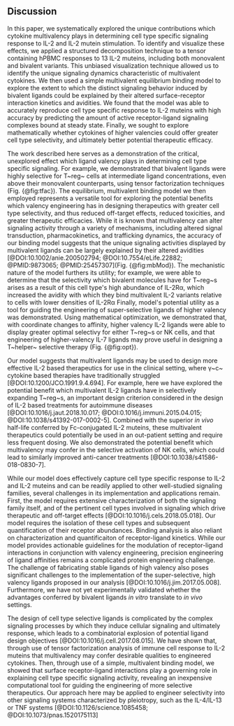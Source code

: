## Discussion

<!-- what we did -->

In this paper, we systematically explored the unique contributions which cytokine multivalency plays in determining cell type specific signaling response to IL-2 and IL-2 mutein stimulation. To identify and visualize these effects, we applied a structured decomposition technique to a tensor containing hPBMC responses to 13 IL-2 muteins, including both monovalent and bivalent variants. This unbiased visualization technique allowed us to identify the unique signaling dynamics characteristic of multivalent cytokines. We then used a simple multivalent equilibrium binding model to explore the extent to which the distinct signaling behavior induced by bivalent ligands could be explained by their altered surface-receptor interaction kinetics and avidities. We found that the model was able to accurately reproduce cell type specific response to IL-2 muteins with high accuracy by predicting the amount of active receptor-ligand signaling complexes bound at steady state. Finally, we sought to explore mathematically whether cytokines of higher valencies could offer greater cell type selectivity, and ultimately better potential therapeutic efficacy.

The work described here serves as a demonstration of the critical, unexplored effect which ligand valency plays in determining cell type specific signaling. For example, we demonstrated that bivalent ligands were highly selective for T~reg~ cells at intermediate ligand concentrations, even above their monovalent counterparts, using tensor factorization techniques (Fig. {@fig:tfac}). The equilibrium, multivalent binding model we then employed represents a versatile tool for exploring the potential benefits which valency engineering has in designing therapeutics with greater cell type selectivity, and thus reduced off-target effects, reduced toxicities, and greater therapeutic efficacies. While it is known that multivalency can alter signaling activity through a variety of mechanisms, including altered signal transduction, pharmacokinetics, and trafficking dynamics, the accuracy of our binding model suggests that the unique signaling activities displayed by multivalent ligands can be largely explained by their altered avidities [@DOI:10.1002/anie.200502794; @DOI:10.7554/eLife.22882; @PMID:9873065; @PMID:25457307](Fig. {@fig:mbMod}). The mechanistic nature of the model furthers its utility; for example, we were able to determine that the selectivity which bivalent molecules have for T~reg~s arises as a result of this cell type's high abundance of IL-2Rα, which increased the avidity with which they bind multivalent IL-2 variants relative to cells with lower densities of IL-2Rα Finally, model's potential utility as a tool for guiding the engineering of super-selective ligands of higher valency was demonstrated. Using mathematical optimization, we demonstrated that, with coordinate changes to affinity, higher valency IL-2 ligands were able to display greater optimal selectivy for either T~reg~s or NK cells, and that engineering of higher-valency IL-7 ligands may prove useful in designing a T~helper~ selective therapy (Fig. {@fig:opt}).

<!-- Applications and problems (in intro) (expression problems, not necessarily translated in vivo, need to know relative abundances)-->

Our model suggests that multivalent ligands may be used to design more effective IL-2 based therapeutics for use in the clinical setting, where γ~c~ cytokine based therapies have traditionally struggled [@DOI:10.1200/JCO.1991.9.4.694]. For example, here we have explored the potential benefit which multivalent IL-2 ligands have in selectively expanding T~reg~s, an important design criterion considered in the design of IL-2 based treatments for autoimmune diseases [@DOI:10.1016/j.jaut.2018.10.017; @DOI:0.1016/j.immuni.2015.04.015; @DOI:10.1038/s41392-017-0002-5]. Combined with the superior _in vivo_ half-life conferred by Fc-conjugated IL-2 muteins, these multivalent therapeutics could potentially be used in an out-patient setting and require less frequent dosing. We also demonstrated the potential benefit which multivalency may confer in the selective activation of NK cells, which could lead to similarly improved anti-cancer treatments [@DOI:10.1038/s41586-018-0830-7].

While our model does effectively capture cell type specific response to IL-2 and IL-2 muteins and can be readily applied to other well-studied signaling families, several challenges in its implementation and applications remain. First, the model requires extensive characterization of both the signaling family itself, and of the pertinent cell types involved in signaling which drive therapeutic and off-target effects [@DOI:10.1016/j.cels.2018.05.018]. Our model requires the isolation of these cell types and subsequent quantification of their receptor abundances. Binding analysis is also reliant on characterization and quantificaiton of receptor-ligand kinetics. While our model provides actionable guidelines for the modulation of receptor-ligand interactions in conjunction with valency engineering, precision engineering of ligand affinities remains a complicated protein engineering challenge. The challenge of fabricating stable ligands of high valency also poses significant challenges to the implementation of the super-selective, high valency ligands proposed in our analysis [@DOI:10.1016/j.jim.2017.05.008]. Furthermore, we have not yet experimentally validated whether the advantages conferred by bivalent ligands _in vitro_ translate to _in vivo_ settings.

The design of cell type selective ligands is complicated by the complex signaling processes by which they induce cellular signaling and ultimately response, which leads to a combinatorial explosion of potential ligand design objectives [@DOI:10.1016/j.cell.2017.08.015]. We have shown that, through use of tensor factorization analysis of immune cell response to IL-2 muteins that multivalency may confer desirable qualities to engineered cytokines. Then, through use of a simple, multivalent binding model, we showed that surface receptor-ligand interactions play a governing role in explaining cell type specific signaling activity, revealing an inexpensive computational tool for guiding the engineering of more selective therapeutics. Our approach here may be applied to engineer selectivity into other signaling systems characterized by pleiotropy, such as the IL-4/IL-13 or TNF systems [@DOI:10.1126/science.1085458; @DOI:10.1073/pnas.1520175113]
